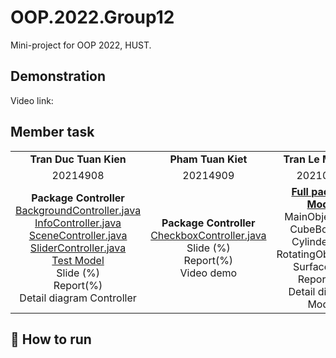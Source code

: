 OOP.2022.Group12
===
Mini-project for OOP 2022, HUST.

Demonstration
---
Video link: 

Member task
---
|  |  |  |  |
| :---: | :---: | :---: | :---: |
| **Tran Duc Tuan Kien** | **Pham Tuan Kiet** | **Tran Le My Linh** | **Bui Khanh Linh** |
| 20214908 | 20214909 | 20210535 | 20214910 |
| **Package Controller** <br> <a href=[https://github.com/KienTran2003/OOP.2022.Group12/blob/master/src/main/java/dsai/forcesimulation/Controller/BackgroundController.java]>BackgroundController.java</a><br><a href=[https://github.com/KienTran2003/OOP.2022.Group12/blob/56a0fb7de905807bde80e1248cb0e869bab0eba1/src/main/java/dsai/forcesimulation/Controller/InfoController.java]>InfoController.java</a><br><a href=[https://github.com/KienTran2003/OOP.2022.Group12/blob/56a0fb7de905807bde80e1248cb0e869bab0eba1/src/main/java/dsai/forcesimulation/Controller/SceneController.java]>SceneController.java</a><br><a href=[https://github.com/KienTran2003/OOP.2022.Group12/blob/master/src/main/java/dsai/forcesimulation/Controller/SliderController.java]>SliderController.java</a><br><a href=[https://github.com/KienTran2003/OOP.2022.Group12/blob/56a0fb7de905807bde80e1248cb0e869bab0eba1/src/main/java/dsai/forcesimulation/Test/Model.java]>Test Model</a><br> Slide (%)<br> Report(%)<br> Detail diagram Controller| **Package Controller** <br> <a href=[https://github.com/KienTran2003/OOP.2022.Group12/blob/56a0fb7de905807bde80e1248cb0e869bab0eba1/src/main/java/dsai/forcesimulation/Controller/CheckboxController.java]>CheckboxController.java</a><br> Slide (%)<br> Report(%)<br> Video demo | <a href=[https://github.com/KienTran2003/OOP.2022.Group12/tree/master/src/main/java/dsai/forcesimulation/Model]>**Full package Model**</a><br> MainObject.java <br> CubeBox.java <br> Cylinder.java <br> RotatingObject.java <br> Surface.java<br> Report(%)<br> Detail diagram Model | **Package Controller** <br> <a href=[https://github.com/KienTran2003/OOP.2022.Group12/blob/56a0fb7de905807bde80e1248cb0e869bab0eba1/src/main/java/dsai/forcesimulation/Controller/ForceController.java]>ForceController.java</a><br><a href=[https://github.com/KienTran2003/OOP.2022.Group12/blob/56a0fb7de905807bde80e1248cb0e869bab0eba1/src/main/java/dsai/forcesimulation/Controller/RoadController.java]>RoadController.java</a><br><a href=[https://github.com/KienTran2003/OOP.2022.Group12/blob/56a0fb7de905807bde80e1248cb0e869bab0eba1/src/main/java/dsai/forcesimulation/Controller/SceneController.java]>SceneController.java</a><br> Slide (%)<br> Report(%)|

## 🚀 How to run
